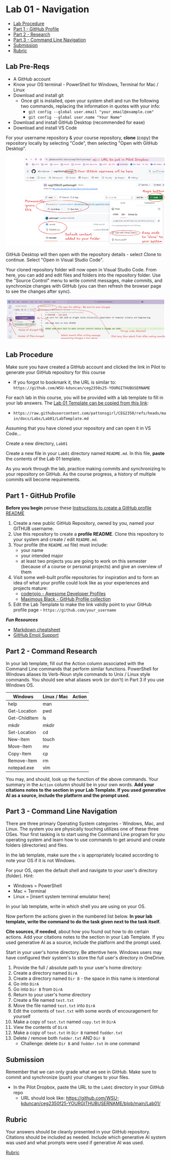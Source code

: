 # Lab 01 - Navigation

- [Lab Procedure](#Lab-Procedure)
- [Part 1 - GitHub Profile](#Part-1---GitHub-Profile)
- [Part 2 - Research](#part-2---research)
- [Part 3 - Command Line Navigation](#part-3---command-line-navigation)
- [Submission](#Submission)
- [Rubric](#Rubric)

## Lab Pre-Reqs

- A GitHub account
- Know your OS terminal - PowerShell for Windows, Terminal for Mac / Linux
- Download and install git
   - Once git is installed, open your system shell and run the following two commands, replacing the information in quotes with your info:
      - `git config --global user.email "your_email@example.com"`
      - `git config --global user.name "Your Name"`
- Download and install GitHub Desktop (recommended for ease)
- Download and install VS Code

For your username repository & your course repository, **clone** (copy) the repository locally by selecting "Code", then selecting "Open with GitHub Desktop".  

![GitHub Notes](imgs/GitHub-MarkedUp.png)

GitHub Desktop will then open with the repository details - select Clone to continue.  Select "Open in Visual Studio Code".

Your cloned repository folder will now open in Visual Studio Code.  From here, you can add and edit files and folders into the repository folder.  Use the "Source Control" menu to write commit messages, make commits, and synchronize changes with GitHub (you can then refresh the browser page to see the changes after sync).

![VSCode Notes](imgs/VSCode-MarkedUp.png)

## Lab Procedure

Make sure you have created a GitHub account and clicked the link in Pilot to generate your GitHub repository for this course
- If you forgot to bookmark it, the URL is similar to:  
`https://github.com/WSU-kduncan/ceg2350s25-YOURGITHUBUSERNAME`

For each lab in this course, you will be provided with a lab template to fill in your lab answers. The [Lab 01 Template can be copied from this link](https://raw.githubusercontent.com/pattonsgirl/CEG2350/refs/heads/main/docs/Labs/Lab01/LabTemplate.md):

- `https://raw.githubusercontent.com/pattonsgirl/CEG2350/refs/heads/main/docs/Labs/Lab01/LabTemplate.md`

Assuming that you have cloned your repository and can open it in VS Code...

Create a new directory, `Lab01`

Create a new file in your `Lab01` directory named `README.md`.  In this file, **paste** the contents of the Lab 01 template.  

As you work through the lab, practice making commits and synchronizing to your repository on GitHub.  As the course progress, a history of multiple commits will become requirements.

## Part 1 - GitHub Profile

**Before you begin** peruse these [Instructions to create a GitHub profile README](https://docs.github.com/en/get-started/start-your-journey/setting-up-your-profile#adding-a-profile-readme)

1. Create a new public GitHub Repository, owned by you, named your GITHUB username.
2. Use this repository to create a **profile README**. Clone this repository to your system and create / edit `README.md`. 
3. Your profile (the `README.md` file) must include: 
   - your name
   - your intended major
   - at least two projects you are going to work on this semester (because of a course or personal projects) and give an overview of them
4. Visit some well-built profile repositories for inspiration and to form an idea of what your profile could look like as your experiences and projects mature:
   - [coderjojo - Awesome Developer Profiles](https://github.com/coderjojo/creative-profile-readme)
   - [Maximous Black - GitHub Profile collection](https://github.com/maximousblk/maximousblk)
5. Edit the Lab Template to make the link validly point to your GitHub profile page - `https://github.com/your_username`

***Fun Resources***
- [Markdown cheatsheet](https://www.markdownguide.org/cheat-sheet/)
- [GitHub Emoji Support](https://www.webfx.com/tools/emoji-cheat-sheet/)

## Part 2 - Command Research

In your lab template, fill out the Action column associated with the Command Line commands that perform similar functions.  PowerShell for Windows aliases its Verb-Noun style commands to Unix / Linux style commands.  You should see what aliases work (or don't) in Part 3 if you use Windows OS.

| Windows      | Linux / Mac | Action |
| ---          | ---         | ---    |
| help         | man         |        |
| Get-Location | pwd         |        |
| Get-ChildItem | ls         |        |
| mkdir        | mkdir       |        |
| Set-Location | cd          |        |
| New-Item     | touch       |        |
| Move-Item    | mv          |        |
| Copy-Item    | cp          |        |
| Remove-Item  | rm          |        |
| notepad.exe  | vim         |        |

You may, and should, look up the function of the above commands.  Your summary in the `Action` column should be in your own words. **Add your citations notes to the section in your Lab Template. If you used generative AI as a source, include the platform and the prompt used.**

## Part 3 - Command Line Navigation

There are three primary Operating System categories - Windows, Mac, and Linux.  The system you are physically touching utilizes one of these three OSes.  Your first tasking is to start using the Command Line program for you operating system and learn how to use commands to get around and create folders (directories) and files.

In the lab template, make sure the `x` is appropriately located according to note your OS if it is not Windows.

For your OS, open the default shell and navigate to your user's directory (folder).  Hint:
- Windows = PowerShell
- Mac = Terminal
- Linux = [insert system terminal emulator here]

In your lab template, write in which shell you are using on your OS.

Now perform the actions given in the numbered list below.  **In your lab template, write the command to do the task given next to the task itself.**

**Cite sources, if needed**, about how you found out how to do certain actions. Add your citations notes to the section in your Lab Template. If you used generative AI as a source, include the platform and the prompt used.  

Start in your user's home directory.  Be attentive here.  Windows users may have configured their system's to store the full user's directory in OneDrive.

1. Provide the full / absolute path to your user's home directory:
2. Create a directory named `DirA`
3. Create a directory named `Dir B` - the space in this name is intentional
4. Go into `DirA`
5. Go into `Dir B` from `DirA`
6. Return to your user's home directory
7. Create a file named `test.txt`
8. Move the file named `test.txt` into `DirA`
9. Edit the contents of `test.txt` with some words of encouragement for yourself
10. Make a copy of `test.txt` named `copy.txt` in `DirA`
11. View the contents of `DirA`
12. Make a copy of `test.txt` in `Dir B` named `fodder.txt`
13. Delete / remove both `fodder.txt` AND `Dir B`
      - Challenge: delete `Dir B` and `fodder.txt` in one command

## Submission

Remember that we can only grade what we see in GitHub.  Make sure to commit and synchronize (push) your changes to your files.

- In the Pilot Dropbox, paste the URL to the `Lab01` directory in your GitHub repo
  - URL should look like: https://github.com/WSU-kduncan/ceg2350f25-YOURGITHUBUSERNAME/blob/main/Lab01/

## Rubric

Your answers should be cleanly presented in your GitHub repository.  Citations should be included as needed.  Include which generative AI system was used and what prompts were used if generative AI was used.

[Rubric](https://raw.githubusercontent.com/pattonsgirl/CEG2350/refs/heads/main/docs/Labs/Lab01/Rubric.md)
